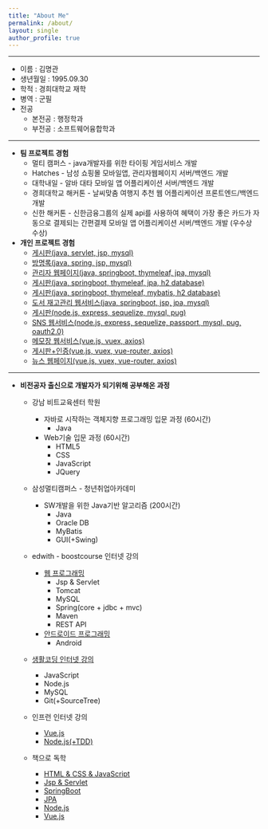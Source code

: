 ```yaml
---
title: "About Me"
permalink: /about/
layout: single
author_profile: true
---
```


---
- 이름 : 김명관  
- 생년월일 : 1995.09.30  
- 학적 : 경희대학교 재학  
- 병역 : 군필 
- 전공  
  - 본전공 : 행정학과 
  - 부전공 : 소프트웨어융합학과  
 
 ---
 <!--나중에 프로젝트내용 포스트 올리면 projects카테고리로 묶고 /projects/프로젝트이름 으로 링크걸기-->
 - **팀 프로젝트 경험**
   - 멀티 캠퍼스 - java개발자를 위한 타이핑 게임서비스 개발  
   - Hatches - 남성 쇼핑몰 모바일앱, 관리자웹페이지 서버/백엔드 개발  
   - 대학내일 - 알바 대타 모바일 앱 어플리케이션 서버/백엔드 개발  
   - 경희대학교 해커톤 - 날씨맞춤 여행지 추천 웹 어플리케이션 프론트엔드/백엔드 개발  
   - 신한 해커톤 - 신한금융그룹의 실제 api를 사용하여 혜택이 가장 좋은 카드가 자동으로 결제되는 간편결제 모바일 앱 어플리케이션 서버/백엔드 개발 (우수상 수상)
 - **개인 프로젝트 경험**  
   - [게시판(java, servlet, jsp, mysql)](https://github.com/GreatLaboratory/Jsp_Board)  
   - [방명록(java, spring, jsp, mysql)](https://github.com/GreatLaboratory/Layered_Architecture)  
   - [관리자 웹페이지(java, springboot, thymeleaf, jpa, mysql)](https://github.com/GreatLaboratory/SpringBoot_Security_Login)  
   - [게시판(java, springboot, thymeleaf, jpa, h2 database)](https://github.com/GreatLaboratory/SpringBoot_webservice)  
   - [게시판(java, springboot, thymeleaf, mybatis, h2 database)](https://github.com/GreatLaboratory/SpringBoot_board)  
   - [도서 재고관리 웹서비스(java, springboot, jsp, jpa, mysql)](https://github.com/GreatLaboratory/hello_shop)
   - [게시판(node.js, express, sequelize, mysql, pug)](https://github.com/GreatLaboratory/Node.js_express_crud)
   - [SNS 웹서비스(node.js, express, sequelize, passport, mysql, pug, oauth2.0)](https://github.com/GreatLaboratory/Node.js_express_oauth_login)  
   - [메모장 웹서비스(vue.js, vuex, axios)](https://github.com/GreatLaboratory/memo-application)  
   - [게시판+인증(vue.js, vuex, vue-router, axios)](https://github.com/GreatLaboratory/board-application)  
   - [뉴스 웹페이지(vue.js, vuex, vue-router, axios)](https://github.com/GreatLaboratory/news-application)
   
   
---
- **비전공자 출신으로 개발자가 되기위해 공부해온 과정**

  - 강남 비트교육센터 학원  
    - 자바로 시작하는 객체지향 프로그래밍 입문 과정 (60시간)  
      - Java  
    - Web기술 입문 과정 (60시간)  
      - HTML5  
      - CSS  
      - JavaScript  
      - JQuery  

  - 삼성멀티캠퍼스 - 청년취업아카데미  
    - SW개발을 위한 Java기반 알고리즘 (200시간)  
      - Java  
      - Oracle DB  
      - MyBatis  
      - GUI(+Swing)  

  - edwith - boostcourse 인터넷 강의  
    - [웹 프로그래밍](https://www.edwith.org/boostcourse-web)
      - Jsp & Servlet  
      - Tomcat  
      - MySQL  
      - Spring(core + jdbc + mvc)  
      - Maven  
      - REST API  
    - [안드로이드 프로그래밍](https://www.edwith.org/boostcourse-android)
      - Android  

  - [생활코딩 인터넷 강의](https://opentutorials.org/course/1)  
    - JavaScript  
    - Node.js  
    - MySQL  
    - Git(+SourceTree)  
  
  - 인프런 인터넷 강의  
    - [Vue.js](https://www.inflearn.com/course/vue-js)  
    - [Node.js(+TDD)](https://www.inflearn.com/course/%ED%85%8C%EC%8A%A4%ED%8A%B8%EC%A3%BC%EB%8F%84%EA%B0%9C%EB%B0%9C-tdd-nodejs-api)  

  - 책으로 독학  
    - [HTML & CSS & JavaScript](http://www.yes24.com/Product/Goods/11731716?scode=032&OzSrank=18)
    - [Jsp & Servlet](http://www.kyobobook.co.kr/product/detailViewKor.laf?mallGb=KOR&ejkGb=KOR&linkClass=331401&barcode=9791185553481)  
    - [SpringBoot](http://www.yes24.com/Product/Goods/70893395?scode=032&OzSrank=4)
    - [JPA](http://www.kyobobook.co.kr/product/detailViewKor.laf?ejkGb=KOR&mallGb=KOR&barcode=9788960777330&orderClick=LAG&Kc=)
    - [Node.js](http://www.yes24.com/Product/Goods/62597864?scode=032&OzSrank=1)  
    - [Vue.js](http://www.yes24.com/Product/Goods/76639545?scode=032&OzSrank=3)
